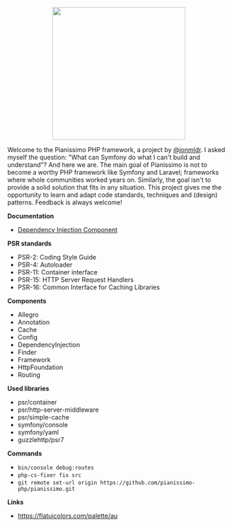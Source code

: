 <p align="center">
    <a href="https://jonmulder.nl" target="_blank">
        <img src="https://jonmulder.nl/pianissimo-logo1.1.svg" width="300px">
    </a>
</p>

Welcome to the Pianissimo PHP framework, a project by [@jonmldr](https://github.com/jonmldr).
I asked myself the question: "What can Symfony do what I can't build and understand"?
And here we are. The main goal of Pianissimo is not to become a worthy PHP framework like Symfony and Laravel; frameworks where whole communities worked years on.
Similarly, the goal isn't to provide a solid solution that fits in any situation.
This project gives me the opportunity to learn and adapt code standards, techniques and (design) patterns.
Feedback is always welcome!

**Documentation**
- [Dependency Injection Component](https://github.com/pianissimo-php/docs/tree/master/dependency-injection)

**PSR standards**
- PSR-2: Coding Style Guide
- PSR-4: Autoloader
- PSR-11: Container interface
- PSR-15: HTTP Server Request Handlers
- PSR-16: Common Interface for Caching Libraries

**Components**
- Allegro
- Annotation
- Cache
- Config
- DependencyInjection
- Finder
- Framework
- HttpFoundation
- Routing

**Used libraries**
- psr/container
- psr/http-server-middleware
- psr/simple-cache
- symfony/console
- symfony/yaml
- guzzlehttp/psr7

**Commands**
- `bin/console debug:routes`
- `php-cs-fixer fix src`
- `git remote set-url origin https://github.com/pianissimo-php/pianissimo.git`

**Links**
- https://flatuicolors.com/palette/au

